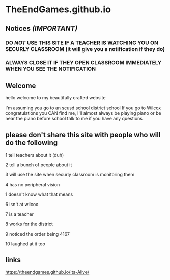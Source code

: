 # TheEndGames.github.io

## Notices *(IMPORTANT)*
### DO *NOT* USE THIS SITE IF A TEACHER IS WATCHING YOU ON SECURLY CLASSROOM (it will give you a notification if they do)
### ALWAYS CLOSE IT IF THEY OPEN CLASSROOM IMMEDIATELY WHEN YOU SEE THE NOTIFICATION
## Welcome
hello welcome to my beautifully crafted website

I'm assuming you go to an scusd school district school
If you go to Wilcox congratulations you CAN find me, I'll almost always be playing piano or be near the piano before school
talk to me if you have any questions

## please don't share this site with people who will do the following

1 tell teachers about it (duh)

2 tell a bunch of people about it

3 will use the site when securly classroom is monitoring them

4 has no peripheral vision

1  doesn't know what that means

6 isn't at wilcox

7 is  a teacher

8 works for the district

9 noticed the order being 4167

10 laughed at it too

## links 

https://theendgames.github.io/Its-Alive/ 
